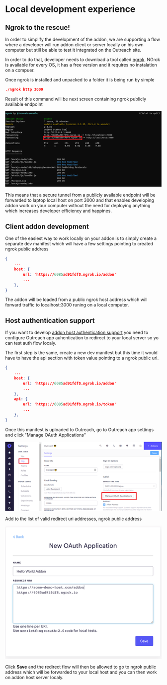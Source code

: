 <!-- omit in toc -->
# Local development experience

## Ngrok to the rescue!

In order to simplify the development of the addon, we are supporting a flow where a developer will run addon client or server locally on his own computer but still be able to test it integrated on the Outreach site.

In order to do that, developer needs to download a tool called [ngrok](https://ngrok.com/). NGrok is available for every OS, it has a free version and it requires no instalation on a compuer.

Once ngrok is installed and unpacked to a folder it is being run by simple

```json
./ngrok http 3000
```

Result of this command will be next screen containing ngrok publicly available endpoint

![alt text](cxt-ngrok.png "Ngrok public address")


This means that a secure tunnel from a publicly available endpoint will be forwarded to  laptop local host on port 3000 and that enables developing addon work on your computer without the need for deploying  anything which increases developer efficiency and happines.

## Client  addon development

One of the easiest way to work locally on your addon is to simply create a separate dev manifest which will have a few settings pointing to created ngrok public address

```json 
{
    ...
    host: {
        url: 'https://6085ad91fdf8.ngrok.io/addon'
        ...
    },
}
```

The addon will be loaded from a public ngrok host address which will forward traffic to localhost:3000 runing on a local computer. 

## Host authentication support

If you want to develop [addon host authentication support](host.md) you need to configure Outreach app auhentication to redirect to your local server so yo can test auth flow localy.

The first step is the same, create a new dev manifest but this time it would have to have the api section with token value pointing to a ngrok public url.

```json 
{
    ...
    host: {
        url: 'https://6085ad91fdf8.ngrok.io/addon'
        ...
    },
    api: {
        url: 'https://6085ad91fdf8.ngrok.io/token'
        ...
    },
}
```

Once this manifest is uploaded to Outreach, go to Outreach app settings and click "Manage OAuth Applications"

![alt text](or-oauth-settings.png "Outreach OAuth app")

Add to the list of valid redirect uri addresses, ngrok public address

![alt text](oauth-app-ngrok.png "OAuth ngrok redirect uri")

Click **Save** and the redirect flow will then be allowed to go to ngrok public address which will be forwarded to your local host and you can then work on addon host server localy.
